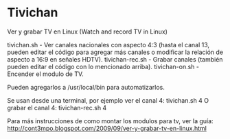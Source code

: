 # Tivichan
Ver y grabar TV en Linux (Watch and record TV in Linux)

tivichan.sh - Ver canales nacionales con aspecto 4:3 (hasta el canal 13, pueden editar el código para agregar más canales o modificar la relación de aspecto a 16:9 en señales HDTV).
tivichan-rec.sh - Grabar canales (también pueden editar el código con lo mencionado arriba).
tivichan-on.sh - Encender el modulo de TV.

Pueden agregarlos a /usr/local/bin para automatizarlos. 

Se usan desde una terminal, por ejemplo ver el canal 4: tivichan.sh 4
O grabar el canal 4: tivichan-rec.sh 4

Para más instrucciones de como montar los modulos para tv, ver la guía: http://cont3mpo.blogspot.com/2009/09/ver-y-grabar-tv-en-linux.html
